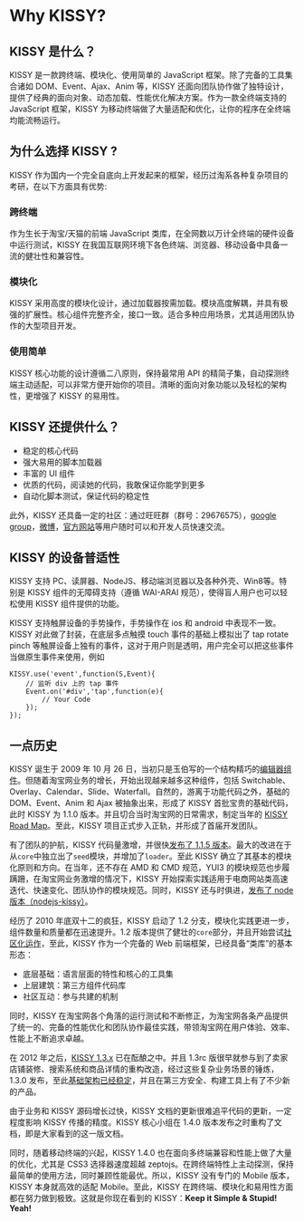 
# Why KISSY?

## KISSY 是什么？

KISSY 是一款跨终端、模块化、使用简单的 JavaScript 框架。除了完备的工具集合诸如 DOM、Event、Ajax、Anim 等，KISSY 还面向团队协作做了独特设计，提供了经典的面向对象、动态加载、性能优化解决方案。作为一款全终端支持的 JavaScript 框架，KISSY 为移动终端做了大量适配和优化，让你的程序在全终端均能流畅运行。

## 为什么选择 KISSY ?

KISSY 作为国内一个完全自底向上开发起来的框架，经历过淘系各种复杂项目的考研，在以下方面具有优势:

### 跨终端

作为生长于淘宝/天猫的前端 JavaScript 类库，在全网数以万计全终端的硬件设备中运行测试，KISSY 在我国互联网环境下各色终端、浏览器、移动设备中具备一流的健壮性和兼容性。

### 模块化

KISSY 采用高度的模块化设计，通过加载器按需加载。模块高度解耦，并具有极强的扩展性。核心组件完整齐全，接口一致。适合多种应用场景，尤其适用团队协作的大型项目开发。

### 使用简单

KISSY 核心功能的设计遵循二八原则，保持最常用 API 的精简子集，自动探测终端主动适配，可以非常方便开始你的项目。清晰的面向对象功能以及轻松的架构性，更增强了 KISSY 的易用性。

## KISSY 还提供什么？

- 稳定的核心代码
- 强大易用的脚本加载器
- 丰富的 UI 组件
- 优质的代码，阅读她的代码，我敢保证你能学到更多
- 自动化脚本测试，保证代码的稳定性

此外，KISSY 还具备一定的社区：通过旺旺群（群号：29676575），[google group](http://groups.google.com/group/kissy-ui)，[微博](http://weibo.com/kissyteam)，[官方网站](http://docs.kissyui.com)等用户随时可以和开发人员快速交流。

## KISSY 的设备普适性

KISSY 支持 PC、读屏器、NodeJS、移动端浏览器以及各种外壳、Win8等。特别是 KISSY 组件的无障碍支持（遵循 WAI-ARAI 规范），使得盲人用户也可以轻松使用 KISSY 组件提供的功能。

KISSY 支持触屏设备的手势操作，手势操作在 ios 和 android 中表现不一致。KISSY 对此做了封装，在底层多点触摸 touch 事件的基础上模拟出了 tap rotate pinch 等触屏设备上独有的事件，这对于用户则是透明，用户完全可以把这些事件当做原生事件来使用，例如

	KISSY.use('event',function(S,Event){
		// 监听 div 上的 tap 事件
		Event.on('#div','tap',function(e){
			// Your Code
		});
	});

## 一点历史

KISSY 诞生于 2009 年 10 月 26 日，当初只是玉伯写的一个结构精巧的[编辑器组件](http://ued.taobao.com/blog/2009/10/kissy-editor/)。但随着淘宝网业务的增长，开始出现越来越多这种组件，包括 Switchable、Overlay、Calendar、Slide、Waterfall。自然的，游离于功能代码之外，基础的 DOM、Event、Anim 和 Ajax 被抽象出来，形成了 KISSY 首批宝贵的基础代码，此时 KISSY 为 1.1.0 版本。并且切合当时淘宝网的日常需求，制定当年的 [KISSY Road Map](http://ued.taobao.com/blog/2010/08/release-kissy-1-1-0/)。至此，KISSY 项目正式步入正轨，并形成了首届开发团队。

有了团队的护航，KISSY 代码量激增，并很快[发布了 1.1.5 版本](http://ued.taobao.com/blog/2010/09/release-kissy-1-1-5/)。最大的改进在于从`core`中独立出了`seed`模块，并增加了`loader`。至此 KISSY 确立了其基本的模块化原则和方向。在当年，还不存在 AMD 和 CMD 规范，YUI3 的模块规范也步履蹒跚，在淘宝网业务激增的情况下，KISSY 开始探索实践适用于电商网站类高速迭代、快速变化、团队协作的模块规范。同时，KISSY 还与时俱进，[发布了 node 版本（nodejs-kissy）](http://ued.taobao.com/blog/2010/11/nodejs-kissy/)。

经历了 2010 年底双十二的疯狂，KISSY 启动了 1.2 分支，模块化实践更进一步，组件数量和质量都在迅速提升。1.2 版本提供了健壮的`core`部分，并且开始尝试[社区化运作](http://gallery.kissyui.com)，至此，KISSY 作为一个完备的 Web 前端框架，已经具备“类库”的基本形态：

- 底层基础：语言层面的特性和核心的工具集
- 上层建筑：第三方组件代码库
- 社区互动：参与共建的机制

同时，KISSY 在淘宝网各个角落的运行测试和不断修正，为淘宝网各条产品提供了统一的、完备的性能优化和团队协作最佳实践，带领淘宝网在用户体验、效率、性能上不断追求卓越。

在 2012 年之后，[KISSY 1.3.x](http://ued.taobao.com/blog/2012/12/kissy-1-3-0-released/) 已在酝酿之中。并且 1.3rc 版很早就参与到了卖家店铺装修、搜索系统和商品详情的重构改造，经过这些复杂业务场景的锤炼，1.3.0 发布，至此[基础架构已经稳定](http://ued.taobao.com/blog/2013/03/modular-scalable-kissy/)，并且在第三方安全、构建工具上有了不少新的产品。

由于业务和 KISSY 源码增长过快，KISSY 文档的更新很难追平代码的更新，一定程度影响 KISSY 传播的精度。KISSY 核心小组在 1.4.0 版本发布之时重构了文档，即是大家看到的这一版文档。

同时，随着移动终端的兴起，KISSY 1.4.0 也在面向多终端兼容和性能上做了大量的优化，尤其是 CSS3 选择器速度超越 zeptojs。在跨终端特性上主动探测，保持最简单的使用方法，同时兼顾性能最优。所以，KISSY 没有专门的 Mobile 版本，KISSY 本身就高效的适配 Mobile。至此，KISSY 在跨终端、模块化和易用性方面都在努力做到极致。这就是你现在看到的 KISSY：**Keep it Simple & Stupid! Yeah!**

